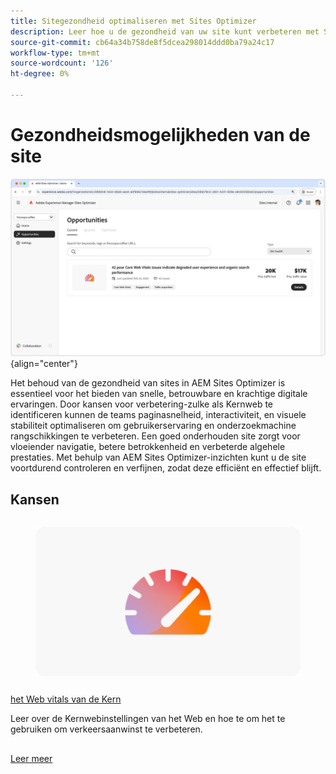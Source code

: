 ```yaml
---
title: Sitegezondheid optimaliseren met Sites Optimizer
description: Leer hoe u de gezondheid van uw site kunt verbeteren met Sites Optimizer.
source-git-commit: cb64a34b758de8f5dcea298014ddd0ba79a24c17
workflow-type: tm+mt
source-wordcount: '126'
ht-degree: 0%

---
```



# Gezondheidsmogelijkheden van de site

![ de gezondheidskansen van de Plaats ](./assets/site-health/hero.png){align="center"}

Het behoud van de gezondheid van sites in AEM Sites Optimizer is essentieel voor het bieden van snelle, betrouwbare en krachtige digitale ervaringen. Door kansen voor verbetering-zulke als Kernweb te identificeren kunnen de teams paginasnelheid, interactiviteit, en visuele stabiliteit optimaliseren om gebruikerservaring en onderzoekmachine rangschikkingen te verbeteren. Een goed onderhouden site zorgt voor vloeiender navigatie, betere betrokkenheid en verbeterde algehele prestaties. Met behulp van AEM Sites Optimizer-inzichten kunt u de site voortdurend controleren en verfijnen, zodat deze efficiënt en effectief blijft.

## Kansen

<!-- CARDS

* ../documentation/opportunities/core-web-vitals.md
  {title=Core web vitals}
  {image=../assets/common/card-performance.png}

-->
<!-- START CARDS HTML - DO NOT MODIFY BY HAND -->
<div class="columns">
    <div class="column is-half-tablet is-half-desktop is-one-third-widescreen" aria-label="Core web vitals">
        <div class="card" style="height: 100%; display: flex; flex-direction: column; height: 100%;">
            <div class="card-image">
                <figure class="image x-is-16by9">
                    <a href="../documentation/opportunities/core-web-vitals.md" title="Kernwebvitaliteit" target="_blank" rel="referrer">
                        <img class="is-bordered-r-small" src="../assets/common/card-performance.png" alt="Kernwebvitaliteit"
                             style="width: 100%; aspect-ratio: 16 / 9; object-fit: cover; overflow: hidden; display: block; margin: auto;">
                    </a>
                </figure>
            </div>
            <div class="card-content is-padded-small" style="display: flex; flex-direction: column; flex-grow: 1; justify-content: space-between;">
                <div class="top-card-content">
                    <p class="headline is-size-6 has-text-weight-bold">
                        <a href="../documentation/opportunities/core-web-vitals.md" target="_blank" rel="referrer" title="Kernwebvitaliteit"> het Web vitals van de Kern </a>
                    </p>
                    <p class="is-size-6">Leer over de Kernwebinstellingen van het Web en hoe te om het te gebruiken om verkeersaanwinst te verbeteren.</p>
                </div>
                <a href="../documentation/opportunities/core-web-vitals.md" target="_blank" rel="referrer" class="spectrum-Button spectrum-Button--outline spectrum-Button--primary spectrum-Button--sizeM" style="align-self: flex-start; margin-top: 1rem;">
                    <span class="spectrum-Button-label has-no-wrap has-text-weight-bold"> Leer meer </span>
                </a>
            </div>
        </div>
    </div>
</div>
<!-- END CARDS HTML - DO NOT MODIFY BY HAND -->

